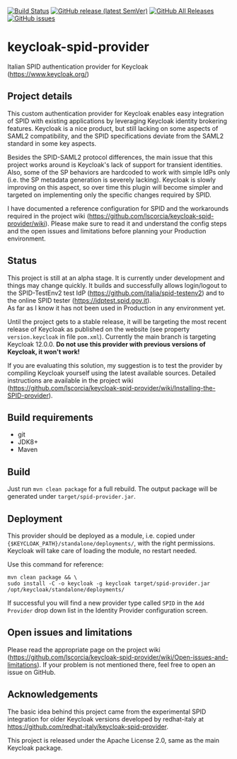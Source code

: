 [![Build Status](https://travis-ci.com/lscorcia/keycloak-spid-provider.svg?branch=master)](https://travis-ci.com/lscorcia/keycloak-spid-provider) 
[![GitHub release (latest SemVer)](https://img.shields.io/github/v/release/lscorcia/keycloak-spid-provider?sort=semver)](https://img.shields.io/github/v/release/lscorcia/keycloak-spid-provider?sort=semver) 
[![GitHub All Releases](https://img.shields.io/github/downloads/lscorcia/keycloak-spid-provider/total)](https://img.shields.io/github/downloads/lscorcia/keycloak-spid-provider/total)
[![GitHub issues](https://img.shields.io/github/issues/lscorcia/keycloak-spid-provider)](https://github.com/lscorcia/keycloak-spid-provider/issues)

# keycloak-spid-provider
Italian SPID authentication provider for Keycloak (https://www.keycloak.org/)

## Project details
This custom authentication provider for Keycloak enables easy integration of SPID 
with existing applications by leveraging Keycloak identity brokering features.
Keycloak is a nice product, but still lacking on some aspects of SAML2 compatibility,
and the SPID specifications deviate from the SAML2 standard in some key aspects.

Besides the SPID-SAML2 protocol differences, the main issue that this project works around 
is Keycloak's lack of support for transient identities. Also, some of the SP behaviors 
are hardcoded to work with simple IdPs only (i.e. the SP metadata generation is 
severely lacking). Keycloak is slowly improving on this aspect, so over time this plugin 
will become simpler and targeted on implementing only the specific changes required by SPID.

I have documented a reference configuration for SPID and the workarounds required 
in the project wiki (https://github.com/lscorcia/keycloak-spid-provider/wiki). Please make 
sure to read it and understand the config steps and the open issues and
limitations before planning your Production environment.

## Status
This project is still at an alpha stage. It is currently under development 
and things may change quickly. It builds and successfully allows login/logout 
to the SPID-TestEnv2 test IdP (https://github.com/italia/spid-testenv2) 
and to the online SPID tester (https://idptest.spid.gov.it).  
As far as I know it has not been used in Production in any environment yet.  

Until the project gets to a stable release, it will be targeting the most recent release 
of Keycloak as published on the website (see property `version.keycloak` in file `pom.xml`).
Currently the main branch is targeting Keycloak 12.0.0. **Do not use this provider with previous 
versions of Keycloak, it won't work!**  

If you are evaluating this solution, my suggestion is to test the provider by compiling Keycloak
yourself using the latest available sources. Detailed instructions are
available in the project wiki (https://github.com/lscorcia/keycloak-spid-provider/wiki/Installing-the-SPID-provider).

## Build requirements
* git
* JDK8+
* Maven

## Build
Just run `mvn clean package` for a full rebuild. The output package will
be generated under `target/spid-provider.jar`.

## Deployment
This provider should be deployed as a module, i.e. copied under
`{$KEYCLOAK_PATH}/standalone/deployments/`, with the right permissions.
Keycloak will take care of loading the module, no restart needed.  

Use this command for reference:  
```
mvn clean package && \
sudo install -C -o keycloak -g keycloak target/spid-provider.jar /opt/keycloak/standalone/deployments/
```

If successful you will find a new provider type called `SPID` in the
`Add Provider` drop down list in the Identity Provider configuration screen.

## Open issues and limitations
Please read the appropriate page on the project wiki 
(https://github.com/lscorcia/keycloak-spid-provider/wiki/Open-issues-and-limitations). 
If your problem is not mentioned there, feel free to open an issue on GitHub.

## Acknowledgements
The basic idea behind this project came from the experimental SPID integration
for older Keycloak versions developed by redhat-italy at 
https://github.com/redhat-italy/keycloak-spid-provider.  

This project is released under the Apache License 2.0, same as the main Keycloak
package.

